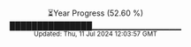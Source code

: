 <p align="center">
⏳Year Progress (52.60 %)<br>
███████████████▁▁▁▁▁▁▁▁▁▁▁▁▁▁▁ <br>
<sub>Updated: Thu, 11 Jul 2024 12:03:57 GMT</sub>
</p>


